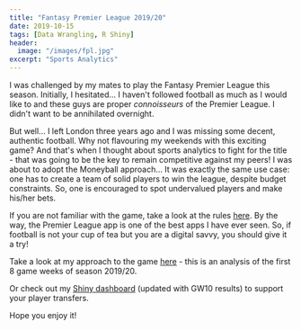 ```yaml
---
title: "Fantasy Premier League 2019/20"
date: 2019-10-15
tags: [Data Wrangling, R Shiny]
header:
  image: "/images/fpl.jpg"
excerpt: "Sports Analytics"
---
```


I was challenged by my mates to play the Fantasy Premier League this season. Initially, I hesitated... I haven't followed football as much as I would like to and these guys are proper *connoisseurs* of the Premier League. I didn't want to be annihilated overnight.

But well... I left London three years ago and I was missing some decent, authentic football. Why not flavouring my weekends with this exciting game?
And that's when I thought about sports analytics to fight for the title - that was going to be the key to remain competitive against my peers! I was about to adopt the Moneyball approach... It was exactly the same use case: one has to create a team of solid players to win the league, despite budget constraints. So, one is encouraged to spot undervalued players and make his/her bets.

If you are not familiar with the game, take a look at the rules [here](https://fantasy.premierleague.com/help/rules). By the way, the Premier League app is one of the best apps I have ever seen. So, if football is not your cup of tea but you are a digital savvy, you should give it a try!

Take a look at my approach to the game [here](https://jorg3gf.github.io/Projects/fantasyPL.html) - this is an analysis of the first 8 game weeks of season 2019/20.

Or check out my [Shiny dashboard](https://jorg3.shinyapps.io/fpldash10/) (updated with GW10 results) to support your player transfers.

Hope you enjoy it!
